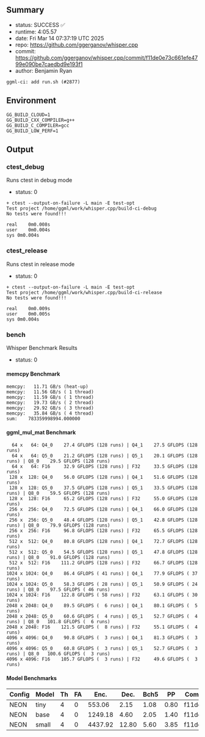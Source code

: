 ## Summary

- status:  SUCCESS ✅
- runtime: 4:05.57
- date:    Fri Mar 14 07:37:19 UTC 2025
- repo:    https://github.com/ggerganov/whisper.cpp
- commit:  https://github.com/ggerganov/whisper.cpp/commit/f11de0e73c661efe4799e090be7caedbd9e193f1
- author:  Benjamin Ryan
```
ggml-ci: add run.sh (#2877)
```

## Environment

```
GG_BUILD_CLOUD=1
GG_BUILD_CXX_COMPILER=g++
GG_BUILD_C_COMPILER=gcc
GG_BUILD_LOW_PERF=1
```

## Output

### ctest_debug

Runs ctest in debug mode
- status: 0
```
+ ctest --output-on-failure -L main -E test-opt
Test project /home/ggml/work/whisper.cpp/build-ci-debug
No tests were found!!!

real	0m0.008s
user	0m0.004s
sys	0m0.004s
```
### ctest_release

Runs ctest in release mode
- status: 0
```
+ ctest --output-on-failure -L main -E test-opt
Test project /home/ggml/work/whisper.cpp/build-ci-release
No tests were found!!!

real	0m0.009s
user	0m0.005s
sys	0m0.004s
```
### bench

Whisper Benchmark Results
- status: 0
#### memcpy Benchmark

```
memcpy:   11.71 GB/s (heat-up)
memcpy:   11.56 GB/s ( 1 thread)
memcpy:   11.59 GB/s ( 1 thread)
memcpy:   19.73 GB/s ( 2 thread)
memcpy:   29.92 GB/s ( 3 thread)
memcpy:   35.84 GB/s ( 4 thread)
sum:    783359998994.000000
```

#### ggml_mul_mat Benchmark

```
  64 x   64: Q4_0    27.4 GFLOPS (128 runs) | Q4_1    27.5 GFLOPS (128 runs)
  64 x   64: Q5_0    21.2 GFLOPS (128 runs) | Q5_1    20.1 GFLOPS (128 runs) | Q8_0    29.5 GFLOPS (128 runs)
  64 x   64: F16     32.9 GFLOPS (128 runs) | F32     33.5 GFLOPS (128 runs)
 128 x  128: Q4_0    56.0 GFLOPS (128 runs) | Q4_1    51.6 GFLOPS (128 runs)
 128 x  128: Q5_0    37.5 GFLOPS (128 runs) | Q5_1    33.5 GFLOPS (128 runs) | Q8_0    59.5 GFLOPS (128 runs)
 128 x  128: F16     65.2 GFLOPS (128 runs) | F32     55.0 GFLOPS (128 runs)
 256 x  256: Q4_0    72.5 GFLOPS (128 runs) | Q4_1    66.0 GFLOPS (128 runs)
 256 x  256: Q5_0    48.4 GFLOPS (128 runs) | Q5_1    42.8 GFLOPS (128 runs) | Q8_0    79.9 GFLOPS (128 runs)
 256 x  256: F16     96.8 GFLOPS (128 runs) | F32     65.5 GFLOPS (128 runs)
 512 x  512: Q4_0    80.8 GFLOPS (128 runs) | Q4_1    72.7 GFLOPS (128 runs)
 512 x  512: Q5_0    54.5 GFLOPS (128 runs) | Q5_1    47.8 GFLOPS (128 runs) | Q8_0    91.0 GFLOPS (128 runs)
 512 x  512: F16    111.2 GFLOPS (128 runs) | F32     66.7 GFLOPS (128 runs)
1024 x 1024: Q4_0    86.4 GFLOPS ( 41 runs) | Q4_1    77.9 GFLOPS ( 37 runs)
1024 x 1024: Q5_0    58.3 GFLOPS ( 28 runs) | Q5_1    50.9 GFLOPS ( 24 runs) | Q8_0    97.5 GFLOPS ( 46 runs)
1024 x 1024: F16    122.8 GFLOPS ( 58 runs) | F32     63.1 GFLOPS ( 30 runs)
2048 x 2048: Q4_0    89.5 GFLOPS (  6 runs) | Q4_1    80.1 GFLOPS (  5 runs)
2048 x 2048: Q5_0    60.6 GFLOPS (  4 runs) | Q5_1    52.7 GFLOPS (  4 runs) | Q8_0   101.8 GFLOPS (  6 runs)
2048 x 2048: F16    121.5 GFLOPS (  8 runs) | F32     55.1 GFLOPS (  4 runs)
4096 x 4096: Q4_0    90.8 GFLOPS (  3 runs) | Q4_1    81.3 GFLOPS (  3 runs)
4096 x 4096: Q5_0    60.8 GFLOPS (  3 runs) | Q5_1    52.7 GFLOPS (  3 runs) | Q8_0   100.6 GFLOPS (  3 runs)
4096 x 4096: F16    105.7 GFLOPS (  3 runs) | F32     49.6 GFLOPS (  3 runs)
```

#### Model Benchmarks

|           Config |         Model |  Th |  FA |    Enc. |    Dec. |    Bch5 |      PP |  Commit |
|              --- |           --- | --- | --- |     --- |     --- |     --- |     --- |     --- |
|             NEON |          tiny |   4 |   0 |  553.06 |    2.15 |    1.08 |    0.80 | f11de0e |
|             NEON |          base |   4 |   0 | 1249.18 |    4.60 |    2.05 |    1.40 | f11de0e |
|             NEON |         small |   4 |   0 | 4437.92 |   12.80 |    5.60 |    3.85 | f11de0e |

